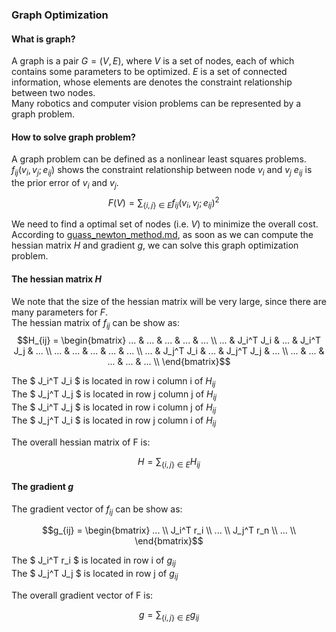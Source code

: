 ### Graph Optimization  
#### What is graph?  
A graph is a pair $G = (V, E)$,
where $V$ is a set of nodes, each of which contains some parameters to be optimized.  $E$ is a set of connected information, whose elements are denotes the constraint relationship between two nodes.  
Many robotics and computer vision problems can be represented by a graph problem.

#### How to solve graph problem?
A graph problem can be defined as a nonlinear least squares problems.
$f_{ij}(v_i, v_j; e_{ij})$ shows the constraint relationship between node $v_i$ and $v_j$
$e_{ij}$ is the prior error of $v_i$ and $v_j$.  
$$ 
F(V) = \sum_{\{i,j\} \in E}f_{ij}(v_i, v_j; e_{ij})^2 \quad
$$

We need to find a optimal set of nodes (i.e. $V$) to minimize the overall cost. 
According to [guass_newton_method.md](./guass_newton_method.md), 
as soon as we can compute the hessian matrix $H$ and gradient $g$, we can solve this graph optimization problem.

#### The hessian matrix $H$
We note that the size of the hessian matrix will be very large,
since there are many parameters for $F$.  
The hessian matrix of $f_{ij}$ can be show as:
$$H_{ij} = 
\begin{bmatrix}
... & ...       & ... & ...       & ... \\  
... & J_i^T J_i & ... & J_i^T J_j & ... \\  
... & ...       & ... & ...       & ... \\  
... & J_j^T J_i & ... & J_j^T J_j & ... \\  
... & ...       & ... & ...       & ... \\  
\end{bmatrix}$$

The $ J_i^T J_i $ is located in row i column i of $H_{ij}$  
The $ J_j^T J_j $ is located in row j column j of $H_{ij}$  
The $ J_i^T J_j $ is located in row i column j of $H_{ij}$  
The $ J_j^T J_i $ is located in row j column i of $H_{ij}$  

The overall hessian matrix of F is:

$$ H = \sum_{ \{i,j\} \in E}{H_{ij}} $$

#### The gradient $g$

The gradient vector of $f_{ij}$ can be show as:

$$g_{ij} = 
\begin{bmatrix}
... \\
J_i^T r_i \\
... \\
J_j^T r_n \\
... \\
\end{bmatrix}$$

The $ J_i^T r_i $ is located in row i of $g_{ij}$  
The $ J_j^T J_j $ is located in row j of $g_{ij}$  

The overall gradient vector of F is:

$$ g = \sum_{\{i,j\} \in E}{g_{ij}} $$
